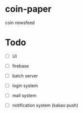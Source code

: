 # coin-paper
coin newsfeed

# Todo
- [ ] UI
- [ ] firebase
- [ ] batch server
- [ ] login system
- [ ] mail system
- [ ] notification system (kakao push)

